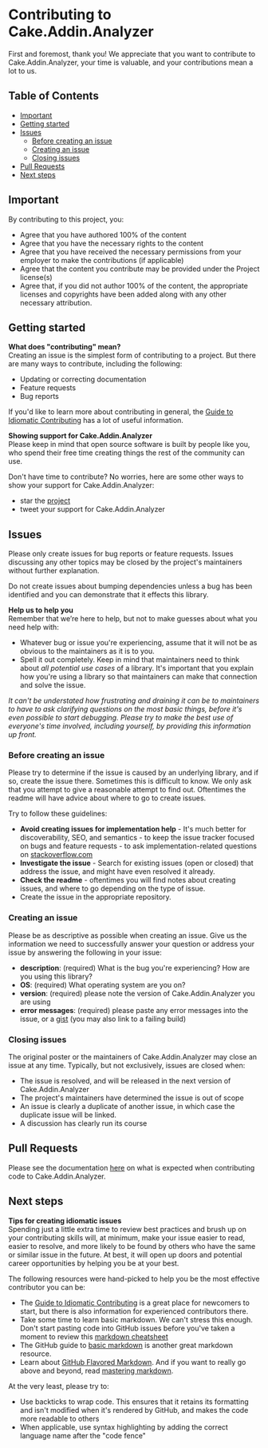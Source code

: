 # Contributing to Cake.Addin.Analyzer

First and foremost, thank you! We appreciate that you want to contribute to Cake.Addin.Analyzer,
your time is valuable, and your contributions mean a lot to us.

## Table of Contents

- [Important](#important)
- [Getting started](#getting-started)
- [Issues](#issues)
  - [Before creating an issue](#before-creating-an-issue)
  - [Creating an issue](#creating-an-issue)
  - [Closing issues](#closing-issues)
- [Pull Requests](#pull-requests)
- [Next steps](#next-steps)

## Important

By contributing to this project, you:

- Agree that you have authored 100% of the content
- Agree that you have the necessary rights to the content
- Agree that you have received the necessary permissions from your employer to
  make the contributions (if applicable)
- Agree that the content you contribute may be provided under the Project license(s)
- Agree that, if you did not author 100% of the content,
  the appropriate licenses and copyrights have been added along with any other
  necessary attribution.

## Getting started

**What does "contributing" mean?**  
Creating an issue is the simplest form of contributing to a project.
But there are many ways to contribute, including the following:

- Updating or correcting documentation
- Feature requests
- Bug reports

If you'd like to learn more about contributing in general,
the [Guide to Idiomatic Contributing][idiomatic-contributing] has a lot of useful
information.

**Showing support for Cake.Addin.Analyzer**  
Please keep in mind that open source software is built by people like you,
who spend their free time creating things the rest of the community can use.

Don't have time to contribute? No worries, here are some other ways to show your
support for Cake.Addin.Analyzer:

- star the [project][]
- tweet your support for Cake.Addin.Analyzer

## Issues

Please only create issues for bug reports or feature requests.
Issues discussing any other topics may be closed by the project's maintainers
without further explanation.

Do not create issues about bumping dependencies unless a bug has been identified
and you can demonstrate that it effects this library.

**Help us to help you**  
Remember that we’re here to help, but not to make guesses about what you need
help with:

- Whatever bug or issue you're experiencing, assume that it will not be as
  obvious to the maintainers as it is to you.
- Spell it out completely. Keep in mind that maintainers need to think about
  _all potential use cases_ of a library.
  It's important that you explain how you're using a library so that maintainers
  can make that connection and solve the issue.

_It can't be understated how frustrating and draining it can be to maintainers
to have to ask
clarifying questions on the most basic things,
before it's even possible to start debugging.
Please try to make the best use of everyone's time involved, including yourself,
by providing this information up front._

### Before creating an issue

Please try to determine if the issue is caused by an underlying library,
and if so, create the issue there.
Sometimes this is difficult to know. We only ask that you attempt to give a
reasonable attempt to find out.
Oftentimes the readme will have advice about where to go to create issues.

Try to follow these guidelines:

- **Avoid creating issues for implementation help** - It's much better for
  discoverability, SEO, and semantics -
  to keep the issue tracker focused on bugs and feature requests -
  to ask implementation-related questions on [stackoverflow.com][stackoverflow]
- **Investigate the issue** - Search for existing issues (open or closed) that
  address the issue, and might have even resolved it already.
- **Check the readme** - oftentimes you will find notes about creating issues,
  and where to go depending on the type of issue.
- Create the issue in the appropriate repository.

### Creating an issue

Please be as descriptive as possible when creating an issue.
Give us the information we need to successfully answer your question or address
your issue by answering the following in your issue:

- **description**: (required) What is the bug you're experiencing? How are you
  using this library?
- **OS**: (required) What operating system are you on?
- **version**: (required) please note the version of Cake.Addin.Analyzer you are
  using
- **error messages**: (required) please paste any error messages into the issue,
  or a [gist][] (you may also link to a failing build)

### Closing issues

The original poster or the maintainers of Cake.Addin.Analyzer may close an issue
at any time.
Typically, but not exclusively, issues are closed when:

- The issue is resolved, and will be released in the next version of Cake.Addin.Analyzer
- The project's maintainers have determined the issue is out of scope
- An issue is clearly a duplicate of another issue, in which case the duplicate
  issue will be linked.
- A discussion has clearly run its course

## Pull Requests

Please see the documentation [here][codecontrib] on what is expected when
contributing code to Cake.Addin.Analyzer.

## Next steps

**Tips for creating idiomatic issues**  
Spending just a little extra time to review best practices and brush up on your
contributing skills will, at minimum, make your issue easier to read, easier to resolve,
and more likely to be found by others who have the same or similar issue in the future.
At best, it will open up doors and potential career opportunities by helping you
be at your best.

The following resources were hand-picked to help you be the most effective
contributor you can be:

- The [Guide to Idiomatic Contributing][idiomatic-contributing] is a great place
  for newcomers to start,
  but there is also information for experienced contributors there.
- Take some time to learn basic markdown. We can't stress this enough.
  Don't start pasting code into GitHub issues before you've taken a moment to
  review this [markdown cheatsheet][md-cheatsheet]
- The GitHub guide to [basic markdown][basic-md] is another great markdown resource.
- Learn about [GitHub Flavored Markdown][gh-flavored-md].
  And if you want to really go above and beyond,
  read [mastering markdown][mastering-md].

At the very least, please try to:

- Use backticks to wrap code.
  This ensures that it retains its formatting and isn't modified when it's
  rendered by GitHub, and makes the code more readable to others
- When applicable, use syntax highlighting by adding the correct language name
  after the "code fence"

[basic-md]: https://help.github.com/articles/markdown-basics/
[codecontrib]: https://wormiecorp.github.io/Cake.Addin.Analyzer/docs/usage/contributing
[gh-flavored-md]: https://help.github.com/articles/github-flavored-markdown/
[gist]: https://gist.github.com/
[idiomatic-contributing]: https://github.com/jonschlinkert/idiomatic-contributing
[mastering-md]: https://guides.github.com/features/mastering-markdown/
[md-cheatsheet]: https://gist.github.com/jonschlinkert/5854601
[project]: https://github.com/WormieCorp/Cake.Addin.Analyzer
[stackoverflow]: https://stackoverflow.com/
